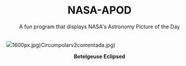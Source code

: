 <div align="center">
  <h1>
    NASA-APOD
  </h1>
</div>
  
<div align="center">
  A fun program that displays NASA's Astronomy Picture of the Day
</div>

<br>

![](https://apod.nasa.gov/apod/image/2312/OrionBetelgeuse_occultation.jpg)1600px.jpg)Circumpolarv2comentada.jpg)

<p align = "center">
  <b>Betelgeuse Eclipsed</b>
</p>
